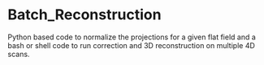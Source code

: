 # Batch_Reconstruction
Python based code to normalize the projections for a given flat field and a bash or shell code to run correction and 3D reconstruction on multiple 4D scans.
